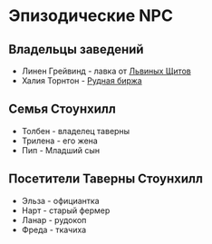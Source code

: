 # Эпизодические NPC

## Владельцы заведений
* Линен Грейвинд - лавка от [Львиных Щитов](../organisations/lviniy-shit.md)
* Халия Торнтон - [Рудная биржа](../scenarios/rudnaya-birga.md)

## Семья Стоунхилл
* Толбен - владелец таверны
* Трилена - его жена
* Пип - Младший сын

## Посетители Таверны Стоунхилл
* Эльза - официантка
* Нарт - старый фермер
* Ланар - рудокоп
* Фреда - ткачиха
